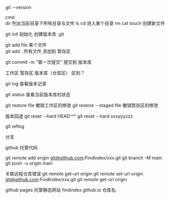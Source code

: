 git --version


cmd  
dir 列出当前目录下所有目录与文件  ls
cd 进入某个目录 
rm 
cat 
touch 创建新文件


git init 初始化  创建版本库 .git 

git add file  某个文件  
git add . 所有文件  添加到  暂存区
  
git commit -m "第一次提交"   提交到 版本库



工作区 暂存区 版本库（仓库区） 区别？

git log 查看版本记录

git status 查看当前版本库的状态



git restore file  撤销工作区的修改
git restore --staged file  撤销暂存区的修改


版本回退
git reset --hard HEAD^^^
git reset --hard xxxyyyzzz


git reflog

分支

github 托管代码

git remote add origin git@github.com:FindIndex/xxx.git
git branch -M main
git push -u origin main

关联远程仓库错误
git remote get-url origin
git remote set-url origin git@github.com:FindIndex/xxx.git
git remote get-url origin


github pages 托管静态网站
findindex.github.io 仓库名.